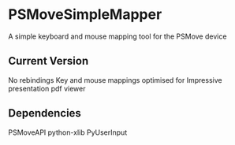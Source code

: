 PSMoveSimpleMapper
==================

A simple keyboard and mouse mapping tool for the PSMove device

Current Version
---------------
No rebindings
Key and mouse mappings optimised for Impressive presentation pdf viewer


Dependencies
------------

PSMoveAPI
python-xlib
PyUserInput

